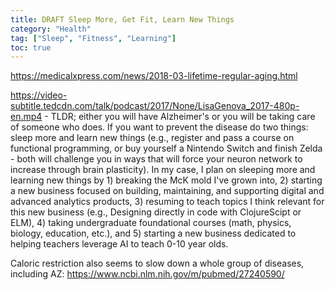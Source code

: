```yaml
---
title: DRAFT Sleep More, Get Fit, Learn New Things
category: "Health"
tag: ["Sleep", "Fitness", "Learning"]
toc: true
---
```



https://medicalxpress.com/news/2018-03-lifetime-regular-aging.html


https://video-subtitle.tedcdn.com/talk/podcast/2017/None/LisaGenova_2017-480p-en.mp4 - TLDR; either you will have Alzheimer's or you will be taking care of someone who does. If you want to prevent the disease do two things: sleep more and learn new things (e.g., register and pass a course on functional programming, or buy yourself a Nintendo Switch and finish Zelda - both will challenge you in ways that will force your neuron network to increase through brain plasticity). In my case, I plan on sleeping more and learning new things by 1) breaking the McK mold I've grown into, 2) starting a new business focused on building, maintaining, and supporting digital and advanced analytics products, 3) resuming to teach topics I think relevant for this new business (e.g., Designing directly in code with ClojureScipt or ELM), 4) taking undergraduate foundational courses (math, physics, biology, education, etc.), and 5) starting a new business dedicated to helping teachers leverage AI to teach 0-10 year olds.


Caloric restriction also seems to slow down a whole group of diseases, including AZ: https://www.ncbi.nlm.nih.gov/m/pubmed/27240590/

